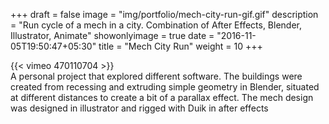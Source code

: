+++
draft = false
image = "img/portfolio/mech-city-run-gif.gif"
description = "Run cycle of a mech in a city. Combination of After Effects, Blender, Illustrator, Animate"
showonlyimage = true
date = "2016-11-05T19:50:47+05:30"
title = "Mech City Run"
weight = 10
+++

{{< vimeo 470110704 >}}  
A personal project that explored different software. The buildings were created from recessing and extruding simple geometry in Blender, situated at different distances to create a bit of a parallax effect.
The mech design was designed in illustrator and rigged with Duik in after effects